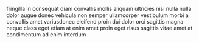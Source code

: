 fringilla in consequat diam convallis mollis aliquam ultricies nisi nulla nulla
dolor augue donec vehicula non semper ullamcorper vestibulum morbi a convallis
amet variusdonec eleifend proin dui dolor orci sagittis magna neque class eget
etiam at enim amet proin eget risus sagittis vitae amet at condimentum ad enim
interdum